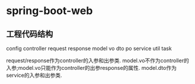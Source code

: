# spring-boot-web

## 工程代码结构

config
controller
request
response
model
  vo
  dto
  po
service
util
task

request/response作为controller的入参和出参类.
model.vo不作为controller的入参;model.vo只能作为controller的出参response的属性.
model.dto作为service的入参和出参类.


